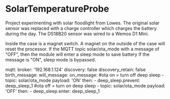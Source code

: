 # SolarTemperatureProbe
Project experimenting with solar floodlight from Lowes.
The original solar sensor was replaced with a charge controller which charges the battery during the day.
The DS18B20 sensor was wired to a Wemos D1 Mini.

Inside the case is a magnet switch. A magnet on the outside of the case will reset the processor.
If the MQTT topic solar/ota_mode with a message of "OFF", then the module will enter a sleep mode to save battery
If the message is "ON", sleep mode is bypassed.

mqtt:
  broker: '192.168.1.124'
  discovery: false
  discovery_retain: false
  birth_message:
  will_message:
  on_message:
    #ota on = turn off deep sleep
    - topic: solar/ota_mode
      payload: 'ON'
      then:
        - deep_sleep.prevent: deep_sleep_1
    #ota off = turn on deep sleep
    - topic: solar/ota_mode
      payload: 'OFF'
      then:
        - deep_sleep.enter: deep_sleep_1
